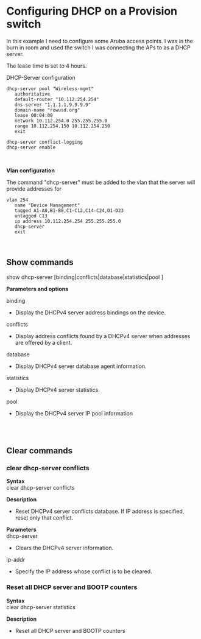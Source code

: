 # Configuring DHCP on a Provision switch #

In this example I need to configure some Aruba access points. I was in the burn in room and used the switch I was connecting the APs to as a DHCP server.

The lease time is set to 4 hours. 

DHCP-Server configuration

```
dhcp-server pool "Wireless-mgmt"
   authoritative
   default-router "10.112.254.254"
   dns-server "1.1.1.1,9.9.9.9"
   domain-name "rowusd.org"
   lease 00:04:00
   network 10.112.254.0 255.255.255.0
   range 10.112.254.150 10.112.254.250
   exit
   
dhcp-server conflict-logging
dhcp-server enable
```
<br/>

**Vlan configuration**

The command "dhcp-server" must be added to the vlan that the server will provide addresses for

```
vlan 254
   name "Device Management"
   tagged A1-A8,B1-B8,C1-C12,C14-C24,D1-D23
   untagged C13
   ip address 10.112.254.254 255.255.255.0
   dhcp-server
   exit
```
<br/>

## Show commands ##

show dhcp-server [binding|conflicts|database|statistics|pool <POOL-NAME>]

**Parameters and options**

binding

* Display the DHCPv4 server address bindings on the device.

conflicts

* Display address conflicts found by a DHCPv4 server when addresses are offered by a client.

database

* Display DHCPv4 server database agent information.

statistics

* Display DHCPv4 server statistics.

pool
 
* <POOL-NAME> Display the DHCPv4 server IP pool information

<br/>
<br/>

## Clear commands ##

### clear dhcp-server conflicts ###

**Syntax**  
clear dhcp-server conflicts <IP-ADDR>

**Description**
* Reset DHCPv4 server conflicts database. If IP address is specified, reset only that conflict.

**Parameters**  
dhcp-server

* Clears the DHCPv4 server information.

ip-addr

* Specify the IP address whose conflict is to be cleared.

### Reset all DHCP server and BOOTP counters ###

**Syntax**  
clear dhcp-server statistics

**Description**

* Reset all DHCP server and BOOTP counters




